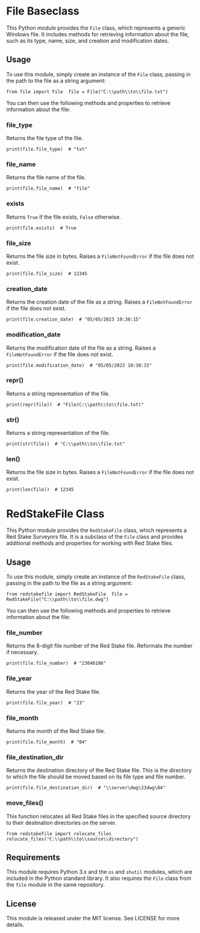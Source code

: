 # File Baseclass

This Python module provides the `File` class, which represents a generic Windows file. It includes methods for retrieving information about the file, such as its type, name, size, and creation and modification dates.

## Usage

To use this module, simply create an instance of the `File` class, passing in the path to the file as a string argument:

`from file import File  file = File("C:\\path\\to\\file.txt")`

You can then use the following methods and properties to retrieve information about the file:

### file_type

Returns the file type of the file.

`print(file.file_type)  # "txt"`

### file_name

Returns the file name of the file.

`print(file.file_name)  # "file"`

### exists

Returns `True` if the file exists, `False` otherwise.

`print(file.exists)  # True`

### file_size

Returns the file size in bytes. Raises a `FileNotFoundError` if the file does not exist.

`print(file.file_size)  # 12345`

### creation_date

Returns the creation date of the file as a string. Raises a `FileNotFoundError` if the file does not exist.

`print(file.creation_date)  # "05/05/2023 10:30:15"`

### modification_date

Returns the modification date of the file as a string. Raises a `FileNotFoundError` if the file does not exist.

`print(file.modification_date)  # "05/05/2023 10:30:15"`

### __repr__()

Returns a string representation of the file.

`print(repr(file))  # "File(C:\\path\\to\\file.txt)"`

### __str__()

Returns a string representation of the file.

`print(str(file))  # "C:\\path\\to\\file.txt"`

### __len__()

Returns the file size in bytes. Raises a `FileNotFoundError` if the file does not exist.

`print(len(file))  # 12345`

# RedStakeFile Class

This Python module provides the `RedStakeFile` class, which represents a Red Stake Surveyors file. It is a subclass of the `File` class and provides additional methods and properties for working with Red Stake files.

## Usage

To use this module, simply create an instance of the `RedStakeFile` class, passing in the path to the file as a string argument:

`from redstakefile import RedStakeFile  file = RedStakeFile("C:\\path\\to\\file.dwg")`

You can then use the following methods and properties to retrieve information about the file:

### file_number

Returns the 8-digit file number of the Red Stake file. Reformats the number if necessary.

`print(file.file_number)  # "23040186"`

### file_year

Returns the year of the Red Stake file.

`print(file.file_year)  # "23"`

### file_month

Returns the month of the Red Stake file.

`print(file.file_month)  # "04"`

### file_destination_dir

Returns the destination directory of the Red Stake file. This is the directory to which the file should be moved based on its file type and file number.

`print(file.file_destination_dir)  # "\\server\dwg\23dwg\04"`

### move_files()

This function relocates all Red Stake files in the specified source directory to their destination directories on the server.

`from redstakefile import relocate_files  relocate_files("C:\\path\\to\\source\\directory")`

## Requirements

This module requires Python 3.x and the `os` and `shutil` modules, which are included in the Python standard library. It also requires the `File` class from the `file` module in the same repository.

## License

This module is released under the MIT license. See LICENSE for more details.